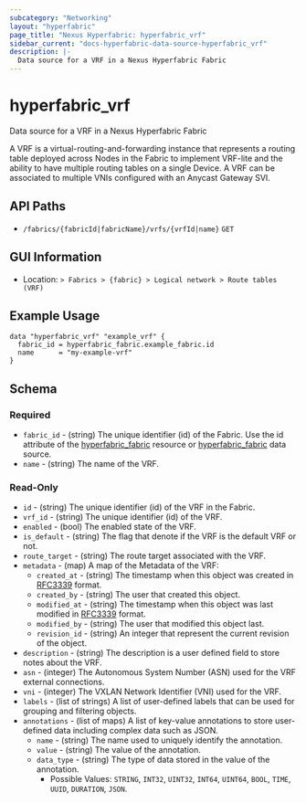 ```yaml
---
subcategory: "Networking"
layout: "hyperfabric"
page_title: "Nexus Hyperfabric: hyperfabric_vrf"
sidebar_current: "docs-hyperfabric-data-source-hyperfabric_vrf"
description: |-
  Data source for a VRF in a Nexus Hyperfabric Fabric
---
```


# hyperfabric_vrf

Data source for a VRF in a Nexus Hyperfabric Fabric

A VRF is a virtual-routing-and-forwarding instance that represents a routing table deployed across Nodes in the Fabric to implement VRF-lite and the ability to have multiple routing tables on a single Device. A VRF can be associated to multiple VNIs configured with an Anycast Gateway SVI.

## API Paths ##

* `/fabrics/{fabricId|fabricName}/vrfs/{vrfId|name}` `GET`

## GUI Information ##

* Location: `> Fabrics > {fabric} > Logical network > Route tables (VRF)`

## Example Usage ##

```hcl
data "hyperfabric_vrf" "example_vrf" {
  fabric_id = hyperfabric_fabric.example_fabric.id
  name      = "my-example-vrf"
}
```

## Schema ##

### Required ###
* `fabric_id` - (string) The unique identifier (id) of the Fabric. Use the id attribute of the [hyperfabric_fabric](https://registry.terraform.io/providers/CiscoDevNet/hyperfabric/latest/docs/resources/fabric) resource or [hyperfabric_fabric](https://registry.terraform.io/providers/CiscoDevNet/hyperfabric/latest/docs/data-sources/fabric) data source.
* `name` - (string) The name of the VRF.

### Read-Only ###

* `id` - (string) The unique identifier (id) of the VRF in the Fabric.
* `vrf_id` - (string) The unique identifier (id) of the VRF.
* `enabled` - (bool) The enabled state of the VRF.
* `is_default` - (string) The flag that denote if the VRF is the default VRF or not.
* `route_target` - (string) The route target associated with the VRF.
* `metadata` - (map) A map of the Metadata of the VRF:
  * `created_at` - (string) The timestamp when this object was created in [RFC3339](https://datatracker.ietf.org/doc/html/rfc3339#section-5.8) format.
  * `created_by` - (string) The user that created this object.
  * `modified_at` - (string) The timestamp when this object was last modified in [RFC3339](https://datatracker.ietf.org/doc/html/rfc3339#section-5.8) format.
  * `modified_by` - (string) The user that modified this object last.
  * `revision_id` - (string) An integer that represent the current revision of the object.
* `description` - (string) The description is a user defined field to store notes about the VRF.
* `asn` - (integer) The Autonomous System Number (ASN) used for the VRF external connections.
* `vni` - (integer) The VXLAN Network Identifier (VNI) used for the VRF.
* `labels` - (list of strings) A list of user-defined labels that can be used for grouping and filtering objects.
* `annotations` - (list of maps) A list of key-value annotations to store user-defined data including complex data such as JSON.
  * `name` - (string) The name used to uniquely identify the annotation.
  * `value` - (string) The value of the annotation.
  * `data_type` - (string) The type of data stored in the value of the annotation.
      - Possible Values: `STRING`, `INT32`, `UINT32`, `INT64`, `UINT64`, `BOOL`, `TIME`, `UUID`, `DURATION`, `JSON`.
